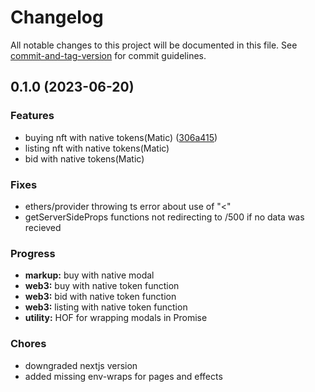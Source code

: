# Changelog

All notable changes to this project will be documented in this file. See [commit-and-tag-version](https://github.com/absolute-version/commit-and-tag-version) for commit guidelines.

## 0.1.0 (2023-06-20)


### Features

* buying nft with native tokens(Matic) ([306a415](https://gitlab.com/arenavs/frontend/commit/306a4154b59b046d6638f801a12e89a948b22192))
* listing nft with native tokens(Matic)
* bid with native tokens(Matic)

### Fixes

* ethers/provider throwing ts error about use of "<"
* getServerSideProps functions not redirecting to /500 if no data was recieved

### Progress

* **markup:** buy with native modal
* **web3:** buy with native token function
* **web3:** bid with native token function
* **web3:** listing with native token function
* **utility:** HOF for wrapping modals in Promise

### Chores
* downgraded nextjs version
* added missing env-wraps for pages and effects